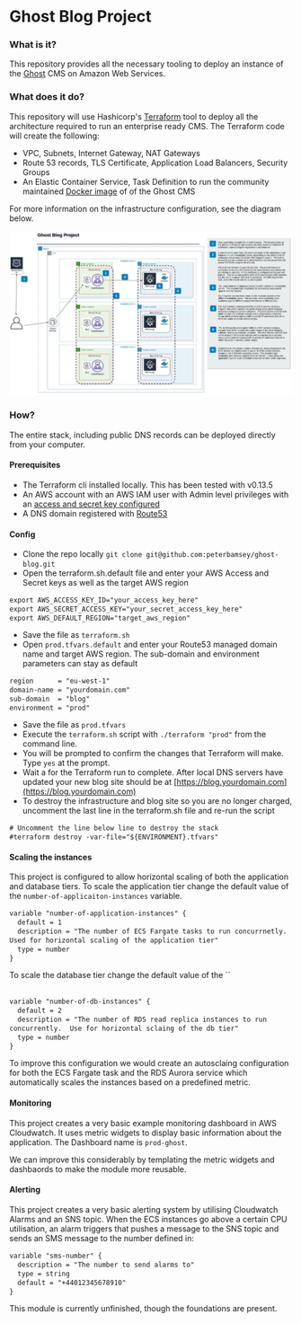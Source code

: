 # Ghost Blog Project

### What is it?
This repository provides all the necessary tooling to deploy an instance of the [Ghost](https://ghost.org/) CMS on 
Amazon Web Services. 

### What does it do?
This repository will use Hashicorp's [Terraform](https://www.terraform.io/) tool to deploy all the architecture required
to run an enterprise ready CMS.  The Terraform code will create the following:

* VPC, Subnets, Internet Gateway, NAT Gateways
* Route 53 records, TLS Certificate, Application Load Balancers, Security Groups
* An Elastic Container Service, Task Definition to run the community maintained [Docker image](https://hub.docker.com/_/ghost)
of of the Ghost CMS

For more information on the infrastructure configuration, see the diagram below.

![Ghost Blog Project](https://github.com/peterbamsey/ghost-blog/blob/main/diagram/ghost-blog.drawio.jpg "Ghost Blog Project")

### How?
The entire stack, including public DNS records can be deployed directly from your computer.

#### Prerequisites
* The Terraform cli installed locally.  This has been tested with v0.13.5
* An AWS account with an AWS IAM user with Admin level privileges with an [access and secret key configured](https://docs.aws.amazon.com/IAM/latest/UserGuide/id_credentials_access-keys.html)
* A DNS domain registered with [Route53](https://docs.aws.amazon.com/Route53/latest/DeveloperGuide/getting-started.html#getting-started-find-domain-name)

#### Config
* Clone the repo locally `git clone git@github.com:peterbamsey/ghost-blog.git`
* Open the terraform.sh.default file and enter your AWS Access and Secret keys as well as the target AWS region
````shell script
export AWS_ACCESS_KEY_ID="your_access_key_here"
export AWS_SECRET_ACCESS_KEY="your_secret_access_key_here"
export AWS_DEFAULT_REGION="target_aws_region"
````
* Save the file as `terraform.sh`
* Open `prod.tfvars.default` and enter your Route53 managed domain name and target AWS region.  The sub-domain and
environment parameters can stay as default
````
region      = "eu-west-1"
domain-name = "yourdomain.com"
sub-domain  = "blog"
environment = "prod"

````
* Save the file as `prod.tfvars`
* Execute the `terraform.sh` script with `./terraform "prod"` from the command line.
* You will be prompted to confirm the changes that Terraform will make. Type `yes` at the prompt.
* Wait a for the Terraform run to complete. After local DNS servers have updated your new blog site should be at
[https://blog.yourdomain.com](https://blog.yourdomain.com)
* To destroy the infrastructure and blog site so you are no longer charged, uncomment the last line in the terraform.sh
file and re-run the script
```shell script
# Uncomment the line below line to destroy the stack
#terraform destroy -var-file="${ENVIRONMENT}.tfvars"
```

#### Scaling the instances
This project is configured to allow horizontal scaling of both the application and database tiers.
To scale the application tier change the  default value of the `number-of-applicaiton-instances` variable.
```hcl-terraform
variable "number-of-application-instances" {
  default = 1
  description = "The number of ECS Fargate tasks to run concurrnetly. Used for horizontal scaling of the application tier"
  type = number
}
```
To scale the database tier change the default value of the ``
```hcl-terraform

variable "number-of-db-instances" {
  default = 2
  description = "The number of RDS read replica instances to run concurrently.  Use for horizontal sclaing of the db tier"
  type = number
}

```

To improve this configuration we would create an autosclaing configuration for both the ECS Fargate task and the RDS Aurora 
service which automatically scales the instances based on a predefined metric.

#### Monitoring
This project creates a very basic example monitoring dashboard in AWS Cloudwatch.  It uses metric widgets to display 
basic information about the application.  The Dashboard name is `prod-ghost`.

We can improve this considerably by templating the metric widgets and dashbaords to make the module more reusable.

#### Alerting
This project creates a very basic alerting system by utilising Cloudwatch Alarms and an SNS topic.  When the ECS instances
go above a certain CPU utilisation, an alarm triggers that pushes a message to the SNS topic and sends an SMS message to
the number defined in:
```hcl-terraform
variable "sms-number" {
  description = "The number to send alarms to"
  type = string
  default = "+44012345678910"
}
```

This module is currently unfinished, though the foundations are present.

